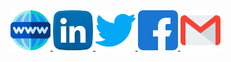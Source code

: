 <a href="https://danilomacb.netlify.app">
  <img src="https://raw.githubusercontent.com/danilomacb/danilomacb/master/images/www.png"/>
</a>
<a href="https://www.linkedin.com/in/danilomacb">
  <img src="https://raw.githubusercontent.com/danilomacb/danilomacb/master/images/linkedin.png"/>
</a>
<a href="https://twitter.com/danilomacb">
  <img src="https://raw.githubusercontent.com/danilomacb/danilomacb/master/images/twitter.png"/>
</a>
<a href="https://www.facebook.com/danilomacb">
  <img src="https://raw.githubusercontent.com/danilomacb/danilomacb/master/images/facebook.png"/>
</a>
<a href="mailto:danilo.macb@gmail.com">
  <img src="https://raw.githubusercontent.com/danilomacb/danilomacb/master/images/gmail.png"/>
</a>
